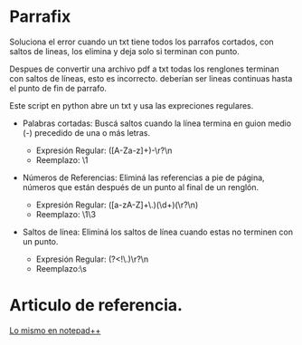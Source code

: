 # Parrafix
Soluciona el error cuando un txt tiene todos los parrafos cortados, con saltos de lineas, los elimina y deja solo si terminan con punto.

Despues de convertir una archivo pdf a txt todas los renglones terminan con saltos de líneas, esto es incorrecto. deberían ser lineas continuas hasta el punto de fin de parrafo.

Este script en python abre un txt y usa las expreciones regulares.

-   Palabras cortadas: Buscá saltos cuando la línea termina en guion medio (-) precedido de una o más letras.
     -   Expresión Regular: (\[A-Za-z\]+)-\\r?\\n
     -   Reemplazo: \\1

-   Números de Referencias: Eliminá las referencias a pie de página, números que están después de un punto al final de un renglón.
    -   Expresión Regular: (\[a-zA-Z\]+\\.)(\\d+)(\\r?\\n)
    -   Reemplazo: \\1\\3

-   Saltos de línea: Eliminá los saltos de línea cuando estas no terminen con un punto.
    -   Expresión Regular: (?<!\\.)\\r?\\n
    -   Reemplazo:\s


# Articulo de referencia.
[Lo mismo en notepad++](https://www.aldo.net.ar/2024/11/elimina-lineas-cortadas-resultante-de.html)
